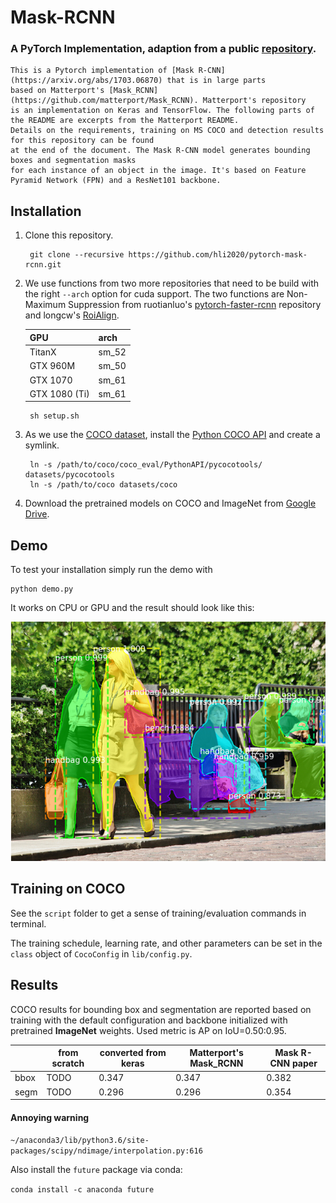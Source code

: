 # Mask-RCNN
### A PyTorch Implementation, adaption from a public [repository](https://github.com/multimodallearning/pytorch-mask-rcnn).





```Shell
This is a Pytorch implementation of [Mask R-CNN](https://arxiv.org/abs/1703.06870) that is in large parts
based on Matterport's [Mask_RCNN](https://github.com/matterport/Mask_RCNN). Matterport's repository
is an implementation on Keras and TensorFlow. The following parts of the README are excerpts from the Matterport README.
Details on the requirements, training on MS COCO and detection results for this repository can be found
at the end of the document. The Mask R-CNN model generates bounding boxes and segmentation masks
for each instance of an object in the image. It's based on Feature Pyramid Network (FPN) and a ResNet101 backbone.
```





## Installation
1. Clone this repository.

        git clone --recursive https://github.com/hli2020/pytorch-mask-rcnn.git

    
2. We use functions from two more repositories that need to be build with the right `--arch` option for cuda support.
The two functions are Non-Maximum Suppression from ruotianluo's [pytorch-faster-rcnn](https://github.com/ruotianluo/pytorch-faster-rcnn)
repository and longcw's [RoiAlign](https://github.com/longcw/RoIAlign.pytorch).

    | GPU | arch |
    | --- | --- |
    | TitanX | sm_52 |
    | GTX 960M | sm_50 |
    | GTX 1070 | sm_61 |
    | GTX 1080 (Ti) | sm_61 |

        sh setup.sh

3. As we use the [COCO dataset](http://cocodataset.org/#home),
install the [Python COCO API](https://github.com/cocodataset/cocoapi) and
create a symlink.

        ln -s /path/to/coco/coco_eval/PythonAPI/pycocotools/ datasets/pycocotools
        ln -s /path/to/coco datasets/coco

4. Download the pretrained models on COCO and ImageNet from
[Google Drive](https://drive.google.com/open?id=1LXUgC2IZUYNEoXr05tdqyKFZY0pZyPDc).

## Demo

To test your installation simply run the demo with

    python demo.py

It works on CPU or GPU and the result should look like this:

![](assets/park.png)

## Training on COCO
See the    `script` folder to get a sense of training/evaluation commands in terminal.

The training schedule, learning rate, and other parameters can be set in the `class`
object of `CocoConfig` in `lib/config.py`.

## Results

COCO results for bounding box and segmentation are reported based on training
with the default configuration and backbone initialized with pretrained
**ImageNet** weights. Used metric is AP on IoU=0.50:0.95.

|    | from scratch | converted from keras | Matterport's Mask_RCNN | Mask R-CNN paper |
| --- | --- | --- | --- | --- |
| bbox | TODO | 0.347 | 0.347 | 0.382 |
| segm | TODO | 0.296 | 0.296 | 0.354 |


#### Annoying warning
``~/anaconda3/lib/python3.6/site-packages/scipy/ndimage/interpolation.py:616``

Also install the `future` package via conda:

``conda install -c anaconda future``



